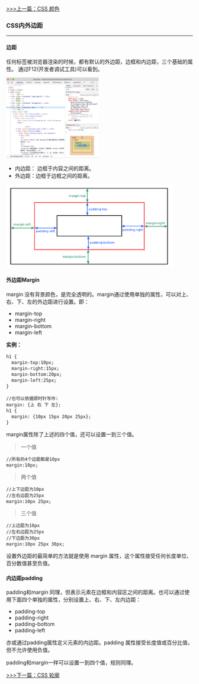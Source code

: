 [>>>上一篇：CSS 颜色](../../lib/CSS/CSS颜色.md)

### CSS内外边距
---
#### 边距
任何标签被浏览器渲染的时候，都有默认的外边距，边框和内边距，三个基础的属性。
通过F12(开发者调试工具)可以看到。

<img src="../../img/margin02.png" width="250"/>  

- 内边距： 边框于内容之间的距离。
- 外边距：边框于边框之间的距离。

<img src="../../img/margin01.png" width="450"/>  

#### 外边距Margin
margin 没有背景颜色，是完全透明的。margin通过使用单独的属性，可以对上、右、下、左的外边距进行设置。即：
- margin-top
- margin-right
- margin-bottom
- margin-left

**实例：**
```
h1 {
  margin-top:10px;
  margin-right:15px;
  margin-bottom:20px;
  margin-left:25px;
}

//也可以依据顺时针写作:
margin: {上 右 下 左};
h1 {
  margin: {10px 15px 20px 25px};
}
```

margin属性除了上述的四个值，还可以设置一到三个值。
> 一个值
```
//所有的4个边距都是10px
margin:10px;
```
> 两个值
```
//上下边距为10px
//左右边距为25px
margin:10px 25px;
```
> 三个值
```
//上边距为10px
//左右边距为25px
//下边距为30px
margin:10px 25px 30px;
```

设置外边距的最简单的方法就是使用 margin 属性，这个属性接受任何长度单位、百分数值甚至负值。

#### 内边距padding
padding和margin 同理，但表示元素在边框和内容区之间的距离。也可以通过使用下面四个单独的属性，分别设置上、右、下、左内边距：
- padding-top
- padding-right
- padding-bottom
- padding-left

亦或通过padding属性定义元素的内边距。padding 属性接受长度值或百分比值，但不允许使用负值。

padding和margin一样可以设置一到四个值，规则同理。

[>>>下一篇：CSS 轮廓](../../lib/CSS/CSS轮廓.md)
